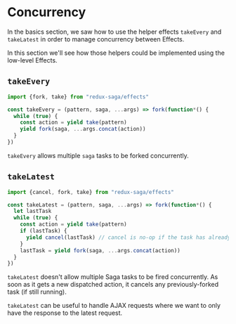 # Concurrency

In the basics section, we saw how to use the helper effects `takeEvery` and `takeLatest` in order to manage concurrency between Effects.

In this section we'll see how those helpers could be implemented using the low-level Effects.

## `takeEvery`

```javascript
import {fork, take} from "redux-saga/effects"

const takeEvery = (pattern, saga, ...args) => fork(function*() {
  while (true) {
    const action = yield take(pattern)
    yield fork(saga, ...args.concat(action))
  }
})
```

`takeEvery` allows multiple `saga` tasks to be forked concurrently.

## `takeLatest`

```javascript
import {cancel, fork, take} from "redux-saga/effects"

const takeLatest = (pattern, saga, ...args) => fork(function*() {
  let lastTask
  while (true) {
    const action = yield take(pattern)
    if (lastTask) {
      yield cancel(lastTask) // cancel is no-op if the task has already terminated
    }
    lastTask = yield fork(saga, ...args.concat(action))
  }
})
```

`takeLatest` doesn't allow multiple Saga tasks to be fired concurrently. As soon as it gets a new dispatched action, it cancels any previously-forked task (if still running).

`takeLatest` can be useful to handle AJAX requests where we want to only have the response to the latest request.
